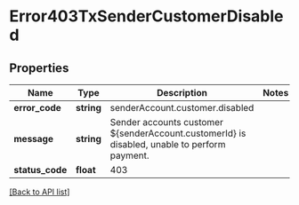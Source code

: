 # Error403TxSenderCustomerDisabled

## Properties

Name | Type | Description | Notes
------------ | ------------- | ------------- | -------------
**error_code** | **string** | senderAccount.customer.disabled |
**message** | **string** | Sender accounts customer ${senderAccount.customerId} is disabled, unable to perform payment. |
**status_code** | **float** | 403 |

[[Back to API list]](../../README.md#api-endpoints)

